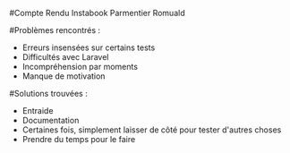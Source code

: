 #Compte Rendu Instabook Parmentier Romuald

#Problèmes rencontrés :
- Erreurs insensées sur certains tests
- Difficultés avec Laravel
- Incompréhension par moments
- Manque de motivation

#Solutions trouvées : 
- Entraide
- Documentation
- Certaines fois, simplement laisser de côté pour tester d'autres choses
- Prendre du temps pour le faire


